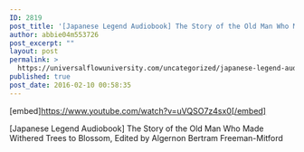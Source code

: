```yaml
---
ID: 2819
post_title: '[Japanese Legend Audiobook] The Story of the Old Man Who Made Withered Trees to Blossom'
author: abbie04m553726
post_excerpt: ""
layout: post
permalink: >
  https://universalflowuniversity.com/uncategorized/japanese-legend-audiobook-the-story-of-the-old-man-who-made-withered-trees-to-blossom/
published: true
post_date: 2016-02-10 00:58:35
---
```

[embed]https://www.youtube.com/watch?v=uVQSO7z4sx0[/embed]<br>
<p>[Japanese Legend Audiobook] The Story of the Old Man Who Made Withered Trees to Blossom, Edited by Algernon Bertram Freeman-Mitford</p>